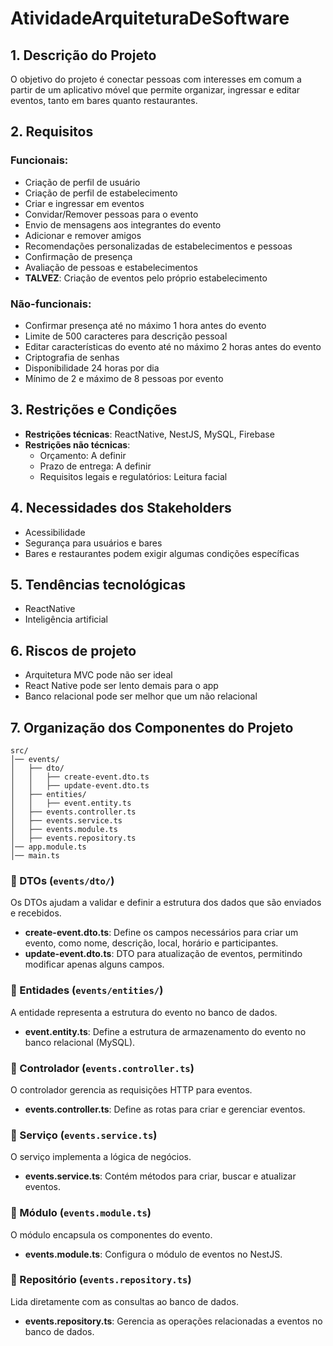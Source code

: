 # AtividadeArquiteturaDeSoftware

## 1. Descrição do Projeto
O objetivo do projeto é conectar pessoas com interesses em comum a partir de um aplicativo móvel que permite organizar, ingressar e editar eventos, tanto em bares quanto restaurantes.

## 2. Requisitos
### Funcionais:
- Criação de perfil de usuário
- Criação de perfil de estabelecimento
- Criar e ingressar em eventos
- Convidar/Remover pessoas para o evento
- Envio de mensagens aos integrantes do evento
- Adicionar e remover amigos
- Recomendações personalizadas de estabelecimentos e pessoas
- Confirmação de presença
- Avaliação de pessoas e estabelecimentos
- **TALVEZ**: Criação de eventos pelo próprio estabelecimento

### Não-funcionais:
- Confirmar presença até no máximo 1 hora antes do evento
- Limite de 500 caracteres para descrição pessoal
- Editar características do evento até no máximo 2 horas antes do evento
- Criptografia de senhas
- Disponibilidade 24 horas por dia
- Mínimo de 2 e máximo de 8 pessoas por evento

## 3. Restrições e Condições
- **Restrições técnicas**: ReactNative, NestJS, MySQL, Firebase
- **Restrições não técnicas**:
  - Orçamento: A definir
  - Prazo de entrega: A definir
  - Requisitos legais e regulatórios: Leitura facial

## 4. Necessidades dos Stakeholders
- Acessibilidade
- Segurança para usuários e bares
- Bares e restaurantes podem exigir algumas condições específicas

## 5. Tendências tecnológicas
- ReactNative
- Inteligência artificial

## 6. Riscos de projeto
- Arquitetura MVC pode não ser ideal
- React Native pode ser lento demais para o app
- Banco relacional pode ser melhor que um não relacional

## 7. Organização dos Componentes do Projeto

```
src/
│── events/                   
│   ├── dto/                    
│   │   ├── create-event.dto.ts  
│   │   ├── update-event.dto.ts  
│   ├── entities/                 
│   │   ├── event.entity.ts      
│   ├── events.controller.ts     
│   ├── events.service.ts         
│   ├── events.module.ts         
│   ├── events.repository.ts      
│── app.module.ts                
│── main.ts                      
```

### 📂 DTOs (`events/dto/`)
Os DTOs ajudam a validar e definir a estrutura dos dados que são enviados e recebidos.

- **create-event.dto.ts**: Define os campos necessários para criar um evento, como nome, descrição, local, horário e participantes.
- **update-event.dto.ts**: DTO para atualização de eventos, permitindo modificar apenas alguns campos.

### 📂 Entidades (`events/entities/`)
A entidade representa a estrutura do evento no banco de dados.

- **event.entity.ts**: Define a estrutura de armazenamento do evento no banco relacional (MySQL).

### 📂 Controlador (`events.controller.ts`)
O controlador gerencia as requisições HTTP para eventos.

- **events.controller.ts**: Define as rotas para criar e gerenciar eventos.

### 📂 Serviço (`events.service.ts`)
O serviço implementa a lógica de negócios.

- **events.service.ts**: Contém métodos para criar, buscar e atualizar eventos.

### 📂 Módulo (`events.module.ts`)
O módulo encapsula os componentes do evento.

- **events.module.ts**: Configura o módulo de eventos no NestJS.

### 📂 Repositório (`events.repository.ts`)
Lida diretamente com as consultas ao banco de dados.

- **events.repository.ts**: Gerencia as operações relacionadas a eventos no banco de dados.



